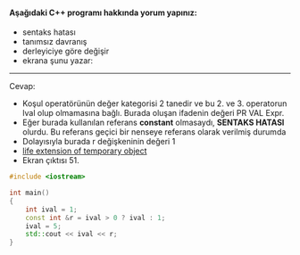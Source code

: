 #### Aşağıdaki C++ programı hakkında yorum yapınız:

+ sentaks hatası
+ tanımsız davranış
+ derleyiciye göre değişir
+ ekrana şunu yazar: 
--------
Cevap:
- Koşul operatörünün değer kategorisi 2 tanedir ve bu 2. ve 3. operatorun lval olup olmamasına bağlı. Burada oluşan ifadenin değeri PR VAL Expr.
- Eğer burada kullanılan referans **constant** olmasaydı, **SENTAKS HATASI** olurdu. Bu referans geçici bir nenseye referans olarak verilmiş durumda
- Dolayısıyla burada r değişkeninin değeri 1
- [life extension of temporary object](https://stackoverflow.com/questions/17362673/temporary-lifetime-extension)
- Ekran çıktısı 51.

```cpp
#include <iostream>

int main() 
{
	int ival = 1;
	const int &r = ival > 0 ? ival : 1;
	ival = 5;
	std::cout << ival << r;
}
```

<!-- [ödev cevabı](https://www.youtube.com/watch?v=oFmWzkmu1cc) -->
